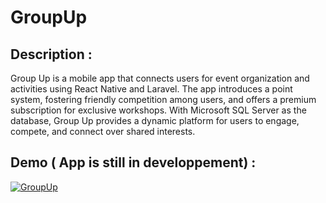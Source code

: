 # GroupUp

## Description : 
Group Up is a mobile app that connects users for event organization and activities using React Native and Laravel. The app introduces a point system, fostering friendly competition among users, and offers a premium subscription for exclusive workshops. With Microsoft SQL Server as the database, Group Up provides a dynamic platform for users to engage, compete, and connect over shared interests.

## Demo ( App is still in developpement) : 
[![GroupUp](./Demo.png)](https://youtu.be/bQN9sfKWMAk)


